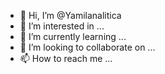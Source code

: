 - 👋 Hi, I’m @Yamilanalitica
- 👀 I’m interested in ...
- 🌱 I’m currently learning ...
- 💞️ I’m looking to collaborate on ...
- 📫 How to reach me ...

<!---
Yamilanalitica/Yamilanalitica is a ✨ special ✨ repository because its `README.md` (this file) appears on your GitHub profile.
You can click the Preview link to take a look at your changes.
--->

